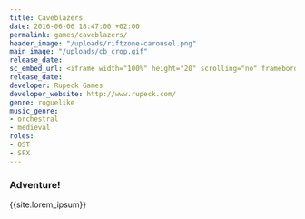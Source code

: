 ```yaml
---
title: Caveblazers
date: 2016-06-06 18:47:00 +02:00
permalink: games/caveblazers/
header_image: "/uploads/riftzone-carousel.png"
main_image: "/uploads/cb_crop.gif"
release_date:
sc_embed_url: <iframe width="100%" height="20" scrolling="no" frameborder="no" src="https://w.soundcloud.com/player/?url=https%3A//api.soundcloud.com/tracks/254862049&amp;color=ff5500&amp;inverse=false&amp;auto_play=false&amp;show_user=true"></iframe>
release_date:
developer: Rupeck Games
developer_website: http://www.rupeck.com/
genre: roguelike
music_genre:
- orchestral
- medieval
roles:
- OST
- SFX
---
```


### Adventure!
{{site.lorem_ipsum}}
